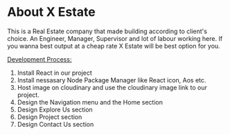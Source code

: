 # About X Estate
This is a Real Estate company that made building according to client's choice. An Engineer, Manager, Supervisor and lot of labour working here. If you wanna best output at a cheap rate X Estate will be best option for you.

<u> Development Process: </u>

<ol>
 <li> Install React in our project </li>
 <li> Install nessasary Node Package Manager like React icon, Aos etc. </li>
 <li> Host image on cloudinary and use the cloudinary image link to our project. </li>
 <li> Design the Navigation menu and the Home section</li>
 <li> Design Explore Us section </li>
 <li> Design Project section </li>
 <li> Design Contact Us section </li>
 
</ol>
